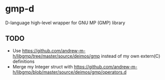 # gmp-d
D-language high-level wrapper for GNU MP (GMP) library

## TODO

- Use https://github.com/andrew-m-h/libgmp/tree/master/source/deimos/gmp instead of my own extern(C) definitions
- Merge my Integer struct with https://github.com/andrew-m-h/libgmp/blob/master/source/deimos/gmp/operators.d
